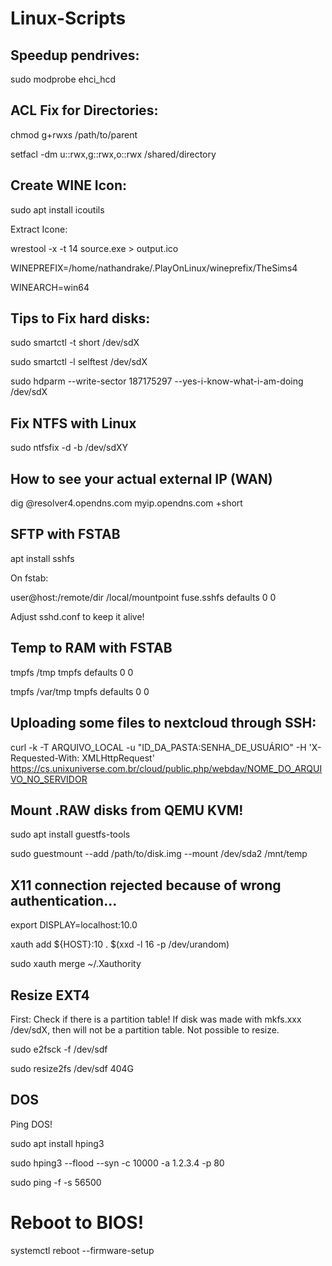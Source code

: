 # Linux-Scripts

## Speedup pendrives:

sudo modprobe ehci_hcd

## ACL Fix for Directories:

chmod g+rwxs /path/to/parent

setfacl -dm u::rwx,g::rwx,o::rwx /shared/directory

## Create WINE Icon:

sudo apt install icoutils

Extract Icone:

wrestool -x -t 14 source.exe > output.ico

WINEPREFIX=/home/nathandrake/.PlayOnLinux/wineprefix/TheSims4

WINEARCH=win64

## Tips to Fix hard disks:

sudo smartctl -t short /dev/sdX

sudo smartctl -l selftest /dev/sdX

sudo hdparm --write-sector 187175297 --yes-i-know-what-i-am-doing /dev/sdX

## Fix NTFS with Linux

sudo ntfsfix -d -b /dev/sdXY

## How to see your actual external IP (WAN)

dig @resolver4.opendns.com myip.opendns.com +short

## SFTP with FSTAB

apt install sshfs

On fstab:

user@host:/remote/dir  /local/mountpoint  fuse.sshfs  defaults  0  0

Adjust sshd.conf to keep it alive!

## Temp to RAM with FSTAB

tmpfs /tmp tmpfs defaults 0 0

tmpfs /var/tmp tmpfs defaults 0 0

## Uploading some files to nextcloud through SSH:

curl -k -T ARQUIVO_LOCAL -u "ID_DA_PASTA:SENHA_DE_USUÁRIO" -H 'X-Requested-With: XMLHttpRequest' https://cs.unixuniverse.com.br/cloud/public.php/webdav/NOME_DO_ARQUIVO_NO_SERVIDOR

## Mount .RAW disks from QEMU KVM!

sudo apt install guestfs-tools

sudo guestmount --add /path/to/disk.img --mount /dev/sda2 /mnt/temp

## X11 connection rejected because of wrong authentication...

export DISPLAY=localhost:10.0

xauth add ${HOST}:10 . $(xxd -l 16 -p /dev/urandom)

sudo xauth merge ~/.Xauthority

## Resize EXT4

First: Check if there is a partition table! If disk was made with mkfs.xxx /dev/sdX, then will not be a partition table. Not possible to resize.

sudo e2fsck -f /dev/sdf

sudo resize2fs /dev/sdf 404G

## DOS

Ping DOS!

sudo apt install hping3

sudo hping3 --flood --syn -c 10000 -a 1.2.3.4 -p 80

sudo ping -f -s 56500

# Reboot to BIOS!

systemctl reboot --firmware-setup
